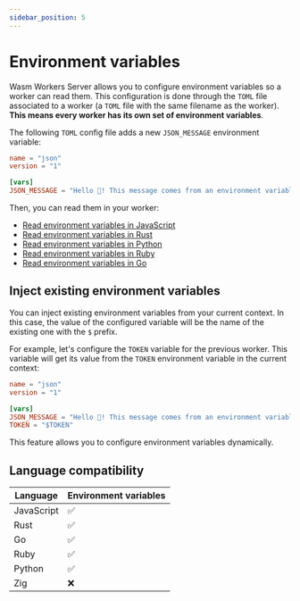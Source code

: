 ```yaml
---
sidebar_position: 5
---
```


# Environment variables

Wasm Workers Server allows you to configure environment variables so a worker can read them. This configuration is done through the `TOML` file associated to a worker (a `TOML` file with the same filename as the worker). **This means every worker has its own set of environment variables**.

The following `TOML` config file adds a new `JSON_MESSAGE` environment variable:

```toml
name = "json"
version = "1"

[vars]
JSON_MESSAGE = "Hello 👋! This message comes from an environment variable"
```

Then, you can read them in your worker:

* [Read environment variables in JavaScript](../languages/javascript.md#read-environment-variables)
* [Read environment variables in Rust](../languages/rust.md#read-environment-variables)
* [Read environment variables in Python](../languages/python.md#read-environment-variables)
* [Read environment variables in Ruby](../languages/ruby.md#read-environment-variables)
* [Read environment variables in Go](../languages/go.md#read-environment-variables)

## Inject existing environment variables

You can inject existing environment variables from your current context. In this case, the value of the configured variable will be the name of the existing one with the `$` prefix.

For example, let's configure the `TOKEN` variable for the previous worker. This variable will get its value from the `TOKEN` environment variable in the current context:

```toml
name = "json"
version = "1"

[vars]
JSON_MESSAGE = "Hello 👋! This message comes from an environment variable"
TOKEN = "$TOKEN"
```

This feature allows you to configure environment variables dynamically.

## Language compatibility

| Language   | Environment variables |
|------------|-----------------------|
| JavaScript | ✅                    |
| Rust       | ✅                    |
| Go         | ✅                    |
| Ruby       | ✅                    |
| Python     | ✅                    |
| Zig        | ❌                    |
